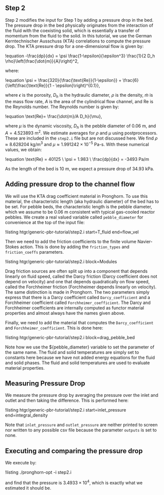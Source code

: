 ## Step 2

Step 2 modifies the input for Step 1 by adding a pressure drop in the bed.
The pressure drop in the bed physically originates from the interaction of the fluid with the coexisting solid, which is essentially a transfer of momentum from the
fluid to the solid. In this tutorial, we use the German Kerntechnischer Ausschuss (KTA) correlations to compute the pressure drop. The KTA pressure drop for a one-dimensional flow is given by:

!equation
-\frac{dp}{dx} = \psi \frac{1-\epsilon}{\epsilon^3} \frac{1}{2 D_h \rho}\left(\frac{\dot{m}}{A}\right)^2,

where:

!equation
\psi = \frac{320}{\frac{\text{Re}}{1-\epsilon}} + \frac{6}{\left(\frac{\text{Re}}{1 - \epsilon}\right)^{0.1}},

where $\epsilon$ is the porosity, $D_h$ is the hydraulic diameter, $\rho$ is the density,
$\dot{m}$ is the mass flow rate, $A$ is the area of the cylindrical flow channel, and $\text{Re}$ is the Reynolds number. The Reynolds number is given by:

!equation
\text{Re}= \frac{\dot{m}/A D_h}{\mu},

where $\mu$ is the dynamic viscosity,
$D_h$ is the pebble diameter of $0.06$ m, and $A=4.523893$ m$^2$.
We estimate averages for $\rho$ and $\mu$ using postprocessors. These are included in the `step2.i` file but are not discussed here. We find $\rho \approx 8.628204$ kg/m$^3$ and
$\mu \approx 1.991242 \times 10^{-5}$ Pa-s.
With these numerical values, we obtain:

!equation
\text{Re} = 40125 \\
\psi = 1.983 \\
\frac{dp}{dx} = -3493 Pa/m

As the length of the bed is 10 m, we expect a pressure drop of $34.93$ kPa.

## Adding pressure drop to the channel flow

We will use the KTA drag coefficient material in Pronghorn.
To use this material, the characteristic length (aka hydraulic diameter)
of the bed has to be set. For pebble beds, the characteristic length is the
pebble diameter, which we assume to be $0.06$ m consistent with typical
gas-cooled reactor pebbles. We create a real valued variable called
`pebble_diameter` for convenience at the top of the input file:

!listing htgr/generic-pbr-tutorial/step2.i start=T_fluid end=flow_vel

Then we need to add the friction coefficients to the finite volume Navier-Stokes action. This is done by adding the `friction_types` and `friction_coeffs` parameters.

!listing htgr/generic-pbr-tutorial/step2.i block=Modules

Drag friction sources are often split up into a component that depends linearly
on fluid speed, called the Darcy friction (Darcy coefficient does not depend on velocity) and one that depends quadratically on flow speed, called the Forchheimer friction (Forchheimer depends linearly on velocity). The same distinction is made in Pronghorn.
The two parameters simply express that there is a Darcy coefficient called `Darcy_coefficient` and a Forchheimer coefficient called `Forchheimer_coefficient`.
The Darcy and Forchheimer coefficients are internally computed as functor material properties and almost always have the names given above.

Finally, we need to add the material that computes the `Darcy_coefficient`
and `Forchheimer_coefficient`. This is done here:

!listing htgr/generic-pbr-tutorial/step2.i block=drag_pebble_bed

Note how we use the ${pebble_diameter} variable to set the parameter of the same
name. The fluid and solid temperatures are simply set to constants here because
we have not added energy equations for the fluid and solid phases. The fluid and solid temperatures are used to evaluate material properties.

## Measuring Pressure Drop

We measure the pressure drop by averaging the pressure over the inlet and outlet and then taking the difference. This is performed here:

!listing htgr/generic-pbr-tutorial/step2.i start=inlet_pressure end=integral_density

Note that `inlet_pressure` and `outlet_pressure` are neither printed to screen nor written to any possible csv file because the parameter `outputs` is set to none.

## Executing and comparing the pressure drop

We execute by:

!listing
./pronghorn-opt -i step2.i

and find that the pressure is $3.4933 \times 10^4$, which is exactly
what we estimated it should be.
